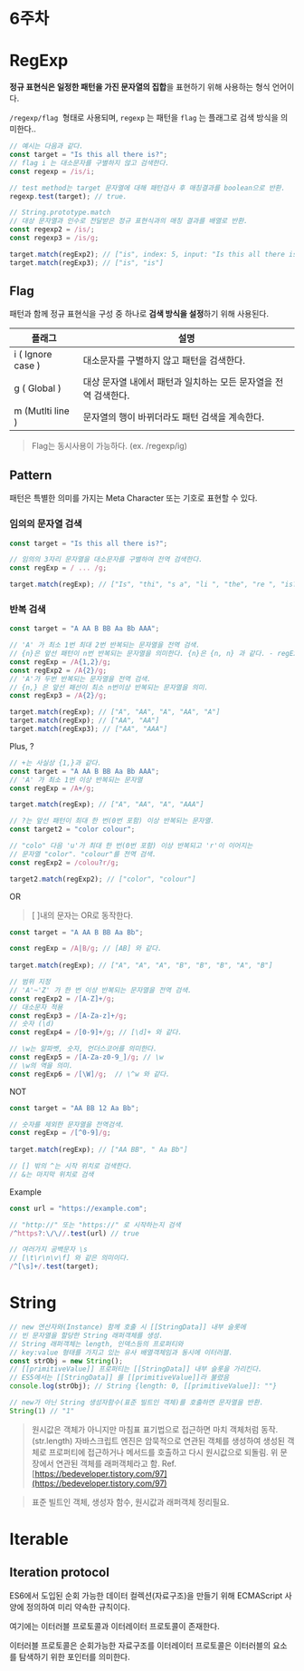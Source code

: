 # 6주차

# RegExp

**정규 표현식은 일정한 패턴을 가진 문자열의 집합**을 표현하기 위해 사용하는 형식 언어이다.

`/regexp/flag`  형태로 사용되며, `regexp` 는 패턴을 ``flag`` 는 플래그로 검색 방식을 의미한다..

```jsx
// 예시는 다음과 같다.
const target = "Is this all there is?";
// flag i 는 대소문자를 구별하지 않고 검색한다.
const regexp = /is/i;

// test method는 target 문자열에 대해 패턴검사 후 매칭결과를 boolean으로 반환.
regexp.test(target); // true.

// String.prototype.match
// 대상 문자열과 인수로 전달받은 정규 표현식과의 매칭 결과를 배열로 반환.
const regexp2 = /is/;
const regexp3 = /is/g;

target.match(regExp2); // ["is", index: 5, input: "Is this all there is?", groups: undefiend]
target.match(regExp3); // ["is", "is"]

```

## Flag

패턴과 함께 정규 표현식을 구성 중 하나로 **검색 방식을 설정**하기 위해 사용된다.

| 플래그 | 설명 |
| --- | --- |
| i ( Ignore case ) | 대소문자를 구별하지 않고 패턴을 검색한다. |
| g ( Global ) | 대상 문자열 내에서 패턴과 일치하는 모든 문자열을 전역 검색한다. |
| m (Mutlti line ) | 문자열의 행이 바뀌더라도 패턴 검색을 계속한다. |

> Flag는 동시사용이 가능하다. (ex. /regexp/ig)
> 

## Pattern

패턴은 특별한 의미를 가지는 Meta Character 또는 기호로 표현할 수 있다.

### 임의의 문자열 검색

```jsx
const target = "Is this all there is?";

// 임의의 3자리 문자열을 대소문자를 구별하여 전역 검색한다.
const regExp = / ... /g;

target.match(regExp); // ["Is", "thi", "s a", "li ", "the", "re ", "is?"]
```

### 반복 검색

```jsx
const target = "A AA B BB Aa Bb AAA";

// 'A' 가 최소 1번 최대 2번 반복되는 문자열을 전역 검색.
// {n}은 앞선 패턴이 n번 반복되는 문자열을 의미한다. {n}은 {n, n} 과 같다. - regExp2 
const regExp = /A{1,2}/g;
const regExp2 = /A{2}/g;
// 'A'가 두번 반복되는 문자열을 전역 검색.
// {n,} 은 앞선 패선이 최소 n번이상 반복되는 문자열을 의미.
const regExp3 = /A{2}/g;

target.match(regExp); // ["A", "AA", "A", "AA", "A"]
target.match(regExp); // ["AA", "AA"]
target.match(regExp3); // ["AA", "AAA"]
```

Plus, ?

```jsx
// +는 사실상 {1,}과 같다.
const target = "A AA B BB Aa Bb AAA";
// 'A' 가 최소 1번 이상 반복되는 문자열
const regExp = /A+/g;

target.match(regExp); // ["A", "AA", "A", "AAA"]

// ?는 앞선 패턴이 최대 한 번(0번 포함) 이상 반복되는 문자열.
const target2 = "color colour";

// "colo" 다음 'u'가 최대 한 번(0번 포함) 이상 반복되고 'r'이 이어지는
// 문자열 "color". "colour"를 전역 검색.
const regExp2 = /colou?r/g;

target2.match(regExp2); // ["color", "colour"]
```

OR

> [ ]내의 문자는 OR로 동작한다.
> 

```jsx
const target = "A AA B BB Aa Bb";

const regExp = /A|B/g; // [AB] 와 같다.
 
target.match(regExp); // ["A", "A", "A", "B", "B", "B", "A", "B"]

// 범위 지정
// 'A'~'Z' 가 한 번 이상 반복되는 문자열을 전역 검색.
const regExp2 = /[A-Z]+/g;
// 대소문자 적용
const regExp3 = /[A-Za-z]+/g;
// 숫자 (\d)
const regExp4 = /[0-9]+/g; // [\d]+ 와 같다.

// \w는 알파벳, 숫자, 언더스코어를 의미한다.
const regExp5 = /[A-Za-z0-9_]/g; // \w
// \w의 역을 의미.
const regExp6 = /[\W]/g;  // \^w 와 같다.
```

NOT

```jsx
const target = "AA BB 12 Aa Bb";

// 숫자를 제외한 문자열을 전역검색.
const regExp = /[^0-9]/g; 
 
target.match(regExp); // ["AA BB", " Aa Bb"]

// [] 밖의 ^는 시작 위치로 검색한다.
// &는 마지막 위치로 검색
```

Example

```jsx
const url = "https://example.com";

// "http://" 또는 "https://" 로 시작하는지 검색
/^https?:\/\//.test(url) // true

// 여러가지 공백문자 \s  
// [\t\r\n\v\f] 와 같은 의미이다.
/^[\s]+/.test(target);
```

# String

```jsx
// new 연산자와(Instance) 함께 호출 시 [[StringData]] 내부 슬롯에
// 빈 문자열을 할당한 String 래퍼객체를 생성.
// String 래퍼객체는 length, 인덱스등의 프로퍼티와 
// key:value 형태를 가지고 있는 유사 배열객체임과 동시에 이터러블.  
const strObj = new String();
// [[primitiveValue]] 프로퍼티는 [[StringData]] 내부 슬롯을 가리킨다.
// ES5에서는 [[StringData]] 를 [[primitiveValue]]라 불렸음
console.log(strObj); // String {length: 0, [[primitiveValue]]: ""}

// new가 아닌 String 생성자함수(표준 빌트인 객체)를 호출하면 문자열을 반환.
String(1) // "1"
```

> 원시값은 객체가 아니지만 마침표 표기법으로 접근하면 마치 객체처럼 동작. (str.length)
자바스크립트 엔진은 암묵적으로 연관된 객체를 생성하여 생성된 객체로 프로퍼티에 접근하거나 메서드를 호출하고 다시 원시값으로 되돌림.
위 문장에서 연관된 객체를 래퍼객체라고 함.
Ref. [https://bedeveloper.tistory.com/97](https://bedeveloper.tistory.com/97)
> 

> 표준 빌트인 객체, 생성자 함수, 원시값과 래퍼객체 정리필요.
> 

# Iterable

## Iteration protocol

ES6에서 도입된 순회 가능한 데이터 컬렉션(자료구조)을 만들기 위해 ECMAScript 사양에 정의하여 미리 약속한 규칙이다.

여기에는 이터러블 프로토콜과 이터레이터 프로토콜이 존재한다.

이터러블 프로토콜은 순회가능한 자료구조를 이터레이터 프로토콜은 이터러블의 요소를 탐색하기 위한 포인터를 의미한다.